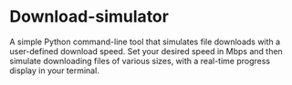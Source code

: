 # Download-simulator
A simple Python command-line tool that simulates file downloads with a user-defined download speed. Set your desired speed in Mbps and then simulate downloading files of various sizes, with a real-time progress display in your terminal.
